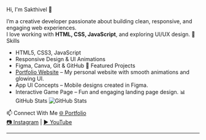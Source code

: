 Hi, I'm Sakthivel 👋

I’m a creative developer passionate about building clean, responsive, and engaging web experiences.  
I love working with **HTML, CSS, JavaScript**, and exploring UI/UX design.
🚀 Skills
- HTML5, CSS3, JavaScript  
- Responsive Design & UI Animations  
- Figma, Canva, Git & GitHub
📌 Featured Projects
- [Portfolio Website](https://pm-sakthi.github.io/)
– My personal website with smooth animations and glowing UI.  
- App UI Concepts – Mobile designs created in Figma.  
- Interactive Game Page – Fun and engaging landing page design.
📊 GitHub Stats
![GitHub Stats](https://github-readme-stats.vercel.app/api?username=pm-sakthi&show_icons=true&theme=tokyonight)

📫 Connect With Me
[🌐 Portfolio](https://pm-sakthi.github.io/)  
[📷 Instagram](instagram/techfixcentre) | [▶️ YouTube](youtube/@techfixcetre)

---

